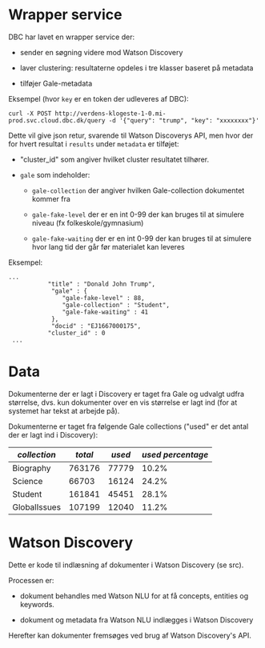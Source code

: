 # Wrapper service

DBC har lavet en wrapper service der:

* sender en søgning videre mod Watson Discovery

* laver clustering: resultaterne opdeles i tre klasser baseret på metadata

* tilføjer Gale-metadata

Eksempel (hvor `key` er en token der udleveres af DBC):

```
curl -X POST http://verdens-klogeste-1-0.mi-prod.svc.cloud.dbc.dk/query -d '{"query": "trump", "key": "xxxxxxxx"}'
```

Dette vil give json retur, svarende til Watson Discoverys API, men hvor der for hvert resultat i `results` under `metadata` er tilføjet:

* "cluster_id" som angiver hvilket cluster resultatet tilhører.

* `gale` som indeholder:

  * `gale-collection` der angiver hvilken Gale-collection dokumentet kommer fra

  * `gale-fake-level` der er en int 0-99 der kan bruges til at simulere niveau (fx folkeskole/gymnasium)
  
  * `gale-fake-waiting` der er en int 0-99 der kan bruges til at simulere hvor lang tid der går før materialet kan leveres

Eksempel:
```
...
           "title" : "Donald John Trump",
            "gale" : {
               "gale-fake-level" : 88,
               "gale-collection" : "Student",
               "gale-fake-waiting" : 41
            },
            "docid" : "EJ1667000175",
           "cluster_id" : 0
 ...
 ```
# Data

Dokumenterne der er lagt i Discovery er taget fra Gale og udvalgt udfra størrelse, dvs. kun dokumenter over en vis størrelse er lagt ind (for at systemet har tekst at arbejde på).

Dokumenterne er taget fra følgende Gale collections ("used" er det antal der er lagt ind i Discovery):

|*collection*|*total*|*used*|*used percentage*|
| --- | --- | --- | --- |
|Biography|763176|77779|10.2%|
|Science|66703|16124|24.2%|
|Student|161841|45451|28.1%|
|GlobalIssues|107199|12040|11.2%|


# Watson Discovery

Dette er kode til indlæsning af dokumenter i Watson Discovery (se src).

Processen er:

* dokument behandles med Watson NLU for at få concepts, entities og keywords.

* dokument og metadata fra Watson NLU indlægges i Watson Discovery

Herefter kan dokumenter fremsøges ved brug af Watson Discovery's API.




